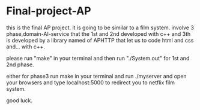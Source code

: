 # Final-project-AP




this is the final AP project. it is going to be similar to a film system.
involve 3 phase,domain-AI-service that the 1st and 2nd developed with c++
and 3th is developed by a library named of APHTTP that let us to code html and css and...
with c++.

please run "make" in your terminal and then run "./System.out" for 1st and 2nd phase.

either for phase3 run make in your terminal and run ./myserver and open your browsers
and type localhost:5000 to redirect you to netflix film system.


good luck.
